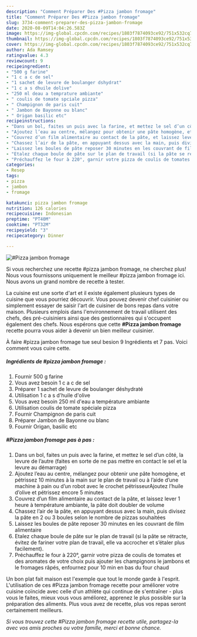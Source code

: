 ```yaml
---
description: "Comment Préparer Des #Pizza jambon fromage"
title: "Comment Préparer Des #Pizza jambon fromage"
slug: 3734-comment-preparer-des-pizza-jambon-fromage
date: 2020-08-09T14:04:26.583Z
image: https://img-global.cpcdn.com/recipes/1803f7874093ce92/751x532cq70/pizza-jambon-fromage-photo-principale-de-la-recette.jpg
thumbnail: https://img-global.cpcdn.com/recipes/1803f7874093ce92/751x532cq70/pizza-jambon-fromage-photo-principale-de-la-recette.jpg
cover: https://img-global.cpcdn.com/recipes/1803f7874093ce92/751x532cq70/pizza-jambon-fromage-photo-principale-de-la-recette.jpg
author: Ada Ramsey
ratingvalue: 4.3
reviewcount: 9
recipeingredient:
- "500 g farine"
- "1 c a c de sel"
- "1 sachet de levure de boulanger dshydrat"
- "1 c a s dhuile dolive"
- "250 ml deau a temprature ambiante"
- " coulis de tomate spciale pizza"
- " Champignon de paris cuit"
- " Jambon de Bayonne ou blanc"
- " Origan basilic etc"
recipeinstructions:
- "Dans un bol, faites un puis avec la farine, et mettez le sel d’un côté, la levure de l’autre (faites en sorte de ne pas mettre en contact le sel et la levure au démarrage)"
- "Ajoutez l’eau au centre, mélangez pour obtenir une pâte homogène, et pétrissez 10 minutes à la main sur le plan de travail ou à l’aide d’une machine à pain ou d’un robot avec le crochet pétrisseurAjoutez l’huile d’olive et pétrissez encore 5 minutes"
- "Couvrez d’un film alimentaire au contact de la pâte, et laissez lever 1 heure à température ambiante, la pâte doit doubler de volume"
- "Chassez l’air de la pâte, en appuyant dessus avec la main, puis divisez la pâte en 2 ou 3 boules selon le nombre de pizzas souhaitées"
- "Laissez les boules de pâte reposer 30 minutes en les couvrant de film alimentaire"
- "Etalez chaque boule de pâte sur le plan de travail (si la pâte se rétracte, évitez de fariner votre plan de travail, elle va accrocher et s’étaler plus facilement)."
- "Préchauffez le four à 220°, garnir votre pizza de coulis de tomates et des aromates de votre choix puis ajouter les champignons le jambons et le fromages râpés, enfournez pour 10 min en bas du four chaud"
categories:
- Resep
tags:
- pizza
- jambon
- fromage

katakunci: pizza jambon fromage 
nutrition: 126 calories
recipecuisine: Indonesian
preptime: "PT40M"
cooktime: "PT32M"
recipeyield: "3"
recipecategory: Dinner

---
```



![#Pizza jambon fromage](https://img-global.cpcdn.com/recipes/1803f7874093ce92/751x532cq70/pizza-jambon-fromage-photo-principale-de-la-recette.jpg)

Si vous recherchez une recette #pizza jambon fromage, ne cherchez plus! Nous vous fournissons uniquement le meilleur #pizza jambon fromage ici. Nous avons un grand nombre de recette à tester.

La cuisine est une sorte d'art et il existe également plusieurs types de cuisine que vous pourriez découvrir. Vous pouvez devenir chef cuisinier ou simplement essayer de saisir l'art de cuisiner de bons repas dans votre maison. Plusieurs emplois dans l'environnement de travail utilisent des chefs, des pré-cuisiniers ainsi que des gestionnaires qui s'occupent également des chefs. Nous espérons que cette <strong> #Pizza jambon fromage </strong> recette pourra vous aider à devenir un bien meilleur cuisinier.

<!--inarticleads1-->

À faire #pizza jambon fromage tue seul besion 9 Ingrédients et 7 pas. Voici comment vous cuire cette.

##### Ingrédients de #pizza jambon fromage :

1. Fournir 500 g farine
1. Vous avez besoin 1 c a c de sel
1. Préparer 1 sachet de levure de boulanger déshydraté
1. Utilisation 1 c a s d&#39;huile d&#39;olive
1. Vous avez besoin 250 ml d&#39;eau a température ambiante
1. Utilisation  coulis de tomate spéciale pizza
1. Fournir  Champignon de paris cuit
1. Préparer  Jambon de Bayonne ou blanc
1. Fournir  Origan, basilic etc




<!--inarticleads2-->

##### #Pizza jambon fromage pas à pas :

1. Dans un bol, faites un puis avec la farine, et mettez le sel d’un côté, la levure de l’autre (faites en sorte de ne pas mettre en contact le sel et la levure au démarrage)
1. Ajoutez l’eau au centre, mélangez pour obtenir une pâte homogène, et pétrissez 10 minutes à la main sur le plan de travail ou à l’aide d’une machine à pain ou d’un robot avec le crochet pétrisseurAjoutez l’huile d’olive et pétrissez encore 5 minutes
1. Couvrez d’un film alimentaire au contact de la pâte, et laissez lever 1 heure à température ambiante, la pâte doit doubler de volume
1. Chassez l’air de la pâte, en appuyant dessus avec la main, puis divisez la pâte en 2 ou 3 boules selon le nombre de pizzas souhaitées
1. Laissez les boules de pâte reposer 30 minutes en les couvrant de film alimentaire
1. Etalez chaque boule de pâte sur le plan de travail (si la pâte se rétracte, évitez de fariner votre plan de travail, elle va accrocher et s’étaler plus facilement).
1. Préchauffez le four à 220°, garnir votre pizza de coulis de tomates et des aromates de votre choix puis ajouter les champignons le jambons et le fromages râpés, enfournez pour 10 min en bas du four chaud




<!--inarticleads1-->

<p>
Un bon plat fait maison est l'exemple que tout le monde garde à l'esprit. L'utilisation de ces #Pizza jambon fromage recette pour améliorer votre cuisine coïncide avec celle d'un athlète qui continue de s'entraîner - plus vous le faites, mieux vous vous améliorez, apprenez le plus possible sur la préparation des aliments. Plus vous avez de recette, plus vos repas seront certainement meilleurs.
</p>

<p>
<i>Si vous trouvez cette #Pizza jambon fromage recette utile, partagez-la avec vos amis proches ou votre famille, merci et bonne chance.</i>
</p>
